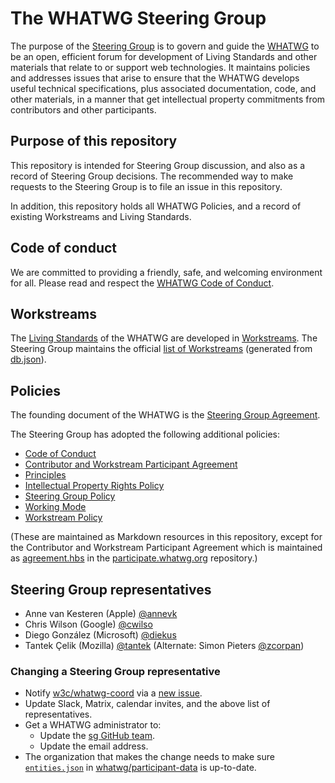 # The WHATWG Steering Group

The purpose of the [Steering Group](https://whatwg.org/sg-agreement#steering-group) is to govern and
guide the [WHATWG](https://whatwg.org) to be an open, efficient forum for development of Living
Standards and other materials that relate to or support web technologies.  It maintains policies and
addresses issues that arise to ensure that the WHATWG develops useful technical specifications, plus
associated documentation, code, and other materials, in a manner that get intellectual property
commitments from contributors and other participants.


## Purpose of this repository

This repository is intended for Steering Group discussion, and also as a record of Steering Group
decisions. The recommended way to make requests to the Steering Group is to file an issue in this
repository.

In addition, this repository holds all WHATWG Policies, and a record of existing Workstreams and
Living Standards.


## Code of conduct

We are committed to providing a friendly, safe, and welcoming environment for all. Please read and
respect the [WHATWG Code of Conduct](https://whatwg.org/code-of-conduct).


## Workstreams

The [Living Standards](https://whatwg.org/workstream-policy#living-standard) of the WHATWG are
developed in [Workstreams](https://whatwg.org/workstream-policy#workstream). The Steering Group
maintains the official [list of Workstreams](https://whatwg.org/workstreams) (generated from
[db.json](./db.json)).


## Policies

The founding document of the WHATWG is the
[Steering Group Agreement](https://whatwg.org/sg-agreement).

The Steering Group has adopted the following additional policies:

* [Code of Conduct](https://whatwg.org/code-of-conduct)
* [Contributor and Workstream Participant Agreement](https://participate.whatwg.org/agreement)
* [Principles](https://whatwg.org/principles)
* [Intellectual Property Rights Policy](https://whatwg.org/ipr-policy)
* [Steering Group Policy](https://whatwg.org/sg-policy)
* [Working Mode](https://whatwg.org/working-mode)
* [Workstream Policy](https://whatwg.org/workstream-policy)

(These are maintained as Markdown resources in this repository, except for the Contributor and
Workstream Participant Agreement which is maintained as
[agreement.hbs](https://github.com/whatwg/participate.whatwg.org/commits/main/agreement.hbs) in the
[participate.whatwg.org](https://github.com/whatwg/participate.whatwg.org) repository.)


## Steering Group representatives

* Anne van Kesteren (Apple) [@annevk](https://github.com/annevk)
* Chris Wilson (Google) [@cwilso](https://github.com/cwilso)
* Diego González (Microsoft) [@diekus](https://github.com/diekus)
* Tantek Çelik (Mozilla) [@tantek](https://github.com/tantek) (Alternate: Simon Pieters [@zcorpan](https://github.com/zcorpan))

### Changing a Steering Group representative

* Notify [w3c/whatwg-coord](https://github.com/w3c/whatwg-coord) via a [new issue](https://github.com/w3c/whatwg-coord/issues/new).
* Update Slack, Matrix, calendar invites, and the above list of representatives.
* Get a WHATWG administrator to:
  * Update the [sg GitHub team](https://github.com/whatwg/meta/blob/main/GITHUB-TEAMS.md).
  * Update the email address.
* The organization that makes the change needs to make sure [`entities.json`](https://github.com/whatwg/participant-data/blob/main/entities.json) in [whatwg/participant-data](https://github.com/whatwg/participant-data) is up-to-date.
